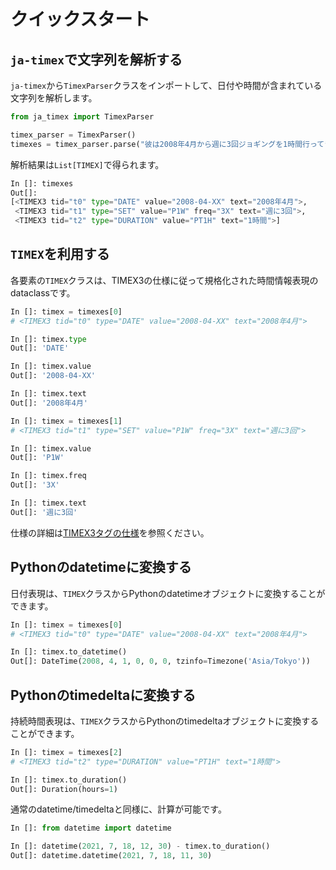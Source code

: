 # クイックスタート

## `ja-timex`で文字列を解析する
`ja-timex`から`TimexParser`クラスをインポートして、日付や時間が含まれている文字列を解析します。

```python
from ja_timex import TimexParser

timex_parser = TimexParser()
timexes = timex_parser.parse("彼は2008年4月から週に3回ジョギングを1時間行ってきた")
```

解析結果は`List[TIMEX]`で得られます。

```python
In []: timexes
Out[]:
[<TIMEX3 tid="t0" type="DATE" value="2008-04-XX" text="2008年4月">,
 <TIMEX3 tid="t1" type="SET" value="P1W" freq="3X" text="週に3回">,
 <TIMEX3 tid="t2" type="DURATION" value="PT1H" text="1時間">]
```

## `TIMEX`を利用する

各要素の`TIMEX`クラスは、TIMEX3の仕様に従って規格化された時間情報表現のdataclassです。

```python
In []: timex = timexes[0] 
# <TIMEX3 tid="t0" type="DATE" value="2008-04-XX" text="2008年4月">

In []: timex.type
Out[]: 'DATE'

In []: timex.value
Out[]: '2008-04-XX'

In []: timex.text
Out[]: '2008年4月'
```

```python
In []: timex = timexes[1]
# <TIMEX3 tid="t1" type="SET" value="P1W" freq="3X" text="週に3回">

In []: timex.value
Out[]: 'P1W'

In []: timex.freq
Out[]: '3X'

In []: timex.text
Out[]: '週に3回'
```

仕様の詳細は[TIMEX3タグの仕様](timex3.md)を参照ください。

## Pythonのdatetimeに変換する
日付表現は、`TIMEX`クラスからPythonのdatetimeオブジェクトに変換することができます。

```python
In []: timex = timexes[0]
# <TIMEX3 tid="t0" type="DATE" value="2008-04-XX" text="2008年4月">

In []: timex.to_datetime()
Out[]: DateTime(2008, 4, 1, 0, 0, 0, tzinfo=Timezone('Asia/Tokyo'))
```

## Pythonのtimedeltaに変換する
持続時間表現は、`TIMEX`クラスからPythonのtimedeltaオブジェクトに変換することができます。

```python
In []: timex = timexes[2]
# <TIMEX3 tid="t2" type="DURATION" value="PT1H" text="1時間">

In []: timex.to_duration()
Out[]: Duration(hours=1)
```

通常のdatetime/timedeltaと同様に、計算が可能です。

```python
In []: from datetime import datetime

In []: datetime(2021, 7, 18, 12, 30) - timex.to_duration()
Out[]: datetime.datetime(2021, 7, 18, 11, 30)
```
